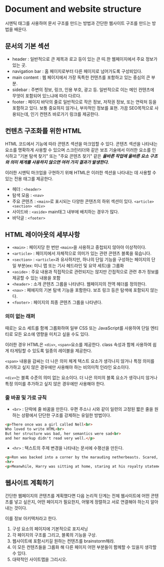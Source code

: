 # Document and website structure
시멘틱 태그를 사용하여 문서 구조를 만드는 방법과 간단한 웹사이트 구조를 만드는 방법을 배운다.

## 문서의 기본 섹션
- header : 일반적으로 큰 제목과 로고 등이 있는 큰 띠.한 웹페이지에서 주요 정보가 있는 곳.
- navigation bar : 홈 페이지로부터 다른 페이지로 넘어가도록 구성뙤있다.
- main content : 웹 페이지에서 가장 독특한 컨텐츠를 포함하고 있는 중심의 큰 부분.
- sidebar : 주변의 정보, 링크, 인용 부호, 광고 등.  일반적으로 이는 메인 컨텐츠에 무엇이 포함되어 있느냐에 따라 다르다.
- footer : 페이지 바닥의 줄로 일반적으로 작은 정보, 저작권 정보, 또는 연락처 등을 포함하고 있다. 보통 중요하지 않거나, 부차적인 정보를 표현. 가끔 SEO목적으로 사용되는데, 인기 컨텐츠 바로가기 링크를 제공한다.

## 컨텐츠 구조화를 위한 HTML
HTML 코드에서 기능에 따라 콘텐츠 섹션을 마크업할 수 있다.
콘텐츠 섹션을 나타내는 요소를 명확하게 사용할 수 있으며 스크린리더와 같은 보조 기술에서 이러한 요소를 인식하고
"기본 탐색 찾기" 또는 "주요 콘텐츠 찾기" 같은 ***올바른 작업에 올바른 요소 구조와 의미 체게를 사용하지 않으면 여러 가지 결과가 발생한다.*** 

이러한 시맨틱 마크업을 구현하기 위해 HTML은 이러한 섹션을 나타내는 데 사용할 수 있는 전용 태그를 제공한다.
- 헤더 : ```<header>```
- 탐색 모음 : ```<nav>```
- 주요 콘텐츠 : ```<main>```로 표시되는 다양한 콘텐츠의 하위 섹션이 있다. ```<article> <section> <div>```
- 사이드바 : ```<aside>``` main태그 내부에 배치하는 경우가 많다.
- 바닥글 : ```<footer>```

## HTML 레이아웃의 세부사항
- ```<main>``` : 페이지당 한 번만 ```<main>```을 사용하고 중첩되지 않아야 이상적이다.
- ```<article>``` : 페이지에서 자체적으로 의미가 있는 관련 콘텐츠 블록을 묶습니다.
- ```<section>``` : ```<article>```과 유사하지만, 하나의 단일 기능을 구성하는 페이지의 단일 부분(ex: 미니 맵 또는 기사 헤드라인 및 요약 세트)을 그룹화
- ```<aside>``` : 주요 내용과 직접적으로 관련되지는 않지만 간접적으로 관련 추가 정보를 제공할 수 있는 내용을 포함
- ```<header>``` : 소개 콘텐츠 그룹을 나타낸다. 웹페이지의 전역 헤더를 정의한다.
- ```<nav>``` : 페에지의 기본 탐색 기능을 포함한다. 보조 링크 등은 탐색에 포함되지 않는다.
- ```<footer>``` : 페이지의 최종 콘텐츠 그룹을 나타낸다.

### 의미 없는 래퍼
때로는 요소 세트를 함께 그룹화하여 일부 CSS 또는 JavaScript를 사용하여 단일 엔티티로 모든 요소에 영향을 미치고 싶을 수도 있다.

이러한 경우 HTML은 ```<div>```, ```<span>```요소를 제공한다. class 속성과 함께 사용하여 쉽게 타게팅할 수 있도록 일종의 레이블을 제공한다.

```<span>``` 내용을 감싸는 더 나은 의미 체계 텍스트 요소가 생각나지 않거나 특정 의미를 추가하고 싶지 않은 경우에만 사용해야 하는 비의미적 인라인 요소이다.

```<div>```는 블록 수준의 의미 없는 요소이다. 더 나은 의미의 블록 요소가 생각나지 않거나 특정 의미를 추가하고 싶지 않은 경우에만 사용해야 한다.

### 줄 바꿈 및 가로 규칙
- ```<br>``` : 단락에 줄 바꿈을 만든다. 우편 주소나 시와 같이 일련의 고정된 짧은 줄을 원하는 상황에서 단단한 구조를 강제하는 유일한 방법이다.

```html
<p>There once was a girl called Nell<br>
Who loved to write HTML<br>
But her structure was bad, her semantics were sad<br>
and her markup didn't read very well.</p>
```

- ```<hr>``` : 텍스트의 주제 변경을 나타내는 문서에 수평선을 만든다.

```html
<p>Ron was backed into a corner by the marauding netherbeasts. Scared, but determined to protect his friends, he raised his wand and prepared to do battle, hoping that his distress call had made it through.</p>
<hr>
<p>Meanwhile, Harry was sitting at home, staring at his royalty statement and pondering when the next spin off series would come out, when an enchanted distress letter flew through his window and landed in his lap. He read it hasily, and lept to his feet; "better get back to work then", he mused.</p>
```

## 웹사이트 계획하기
간단한 웹페이지의 콘텐츠를 계획했다면 다음 논리적 단계는 전체 웹사이트에 어떤 콘텐츠를 넣고 싶은지, 어떤 페이지가 필요한지, 어떻게 정렬하고 서로 연결해야 하는지 알아내는 것이다.

이를 정보 아키텍처라고 한다.

1. 구성 요소의 페이지에 기본적으로 포지셔닝
2. 각 페이지의 구조를 그리고, 블록의 기능을 구상.
3. 웹사이트에 포함시키길 원하는 컨텐츠를 brainstorm해라.
4. 이 모든 컨텐츠들을 그룹화 해 다른 페이지 어떤 부분들이 함께할 수 있을지 생각할 수 있다.
5. 대략적인 사이트맵을 그리시오.


